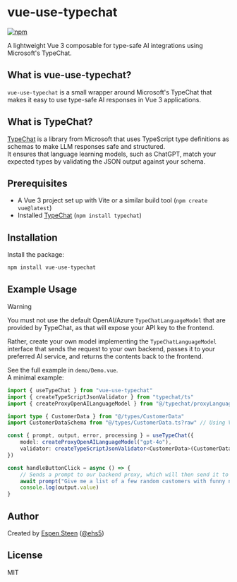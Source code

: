 # vue-use-typechat
[![npm](https://img.shields.io/npm/v/vue-use-typechat.svg)](https://www.npmjs.com/package/vue-use-typechat)
>
A lightweight Vue 3 composable for type-safe AI integrations using Microsoft's TypeChat.

## What is vue-use-typechat?
`vue-use-typechat` is a small wrapper around Microsoft's TypeChat that makes it easy to use type-safe AI responses in Vue 3 applications.


## What is TypeChat?
[TypeChat](https://github.com/microsoft/TypeChat) is a library from Microsoft that uses TypeScript type definitions as schemas to make LLM responses safe and structured.  
It ensures that language learning models, such as ChatGPT, match your expected types by validating the JSON output against your schema.


## Prerequisites
- A Vue 3 project set up with Vite or a similar build tool (`npm create vue@latest`)
- Installed [TypeChat](https://www.npmjs.com/package/typechat) (`npm install typechat`)


## Installation
Install the package:

```bash
npm install vue-use-typechat
```


## Example Usage
> [!WARNING] 
> You must not use the default OpenAI/Azure `TypeChatLanguageModel` that are provided by TypeChat, as that will expose your API key to the frontend.
> 
> Rather, create your own model implementing the `TypeChatLanguageModel` interface that sends the request to your own backend, passes it to your preferred AI service, and returns the contents back to the frontend.


See the full example in `demo/Demo.vue`.  
A minimal example:

```ts
import { useTypeChat } from "vue-use-typechat"
import { createTypeScriptJsonValidator } from "typechat/ts"
import { createProxyOpenAILanguageModel } from "@/typechat/proxyLanguageModel"

import type { CustomerData } from "@/types/CustomerData"
import CustomerDataSchema from "@/types/CustomerData.ts?raw" // Using Vite, this loads the type as a string

const { prompt, output, error, processing } = useTypeChat({
    model: createProxyOpenAILanguageModel("gpt-4o"),
    validator: createTypeScriptJsonValidator<CustomerData>(CustomerDataSchema, "CustomerData")
})

const handleButtonClick = async () => {
    // Sends a prompt to our backend proxy, which will then send it to the AI service and return the result with the correct type
    await prompt("Give me a list of a few random customers with funny names")
    console.log(output.value)
}
```


## Author
Created by [Espen Steen](https://steen.cc) ([@ehs5](https://github.com/ehs5))

## License
MIT